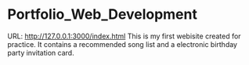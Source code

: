 # Portfolio_Web_Development
URL: http://127.0.0.1:3000/index.html
This is my first webisite created for practice. It contains a recommended song list and a electronic birthday party invitation card.
